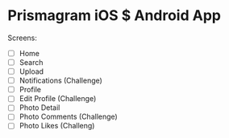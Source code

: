 # Prismagram iOS \$ Android App

Screens:

- [ ] Home
- [ ] Search
- [ ] Upload
- [ ] Notifications (Challenge)
- [ ] Profile
- [ ] Edit Profile (Challenge)
- [ ] Photo Detail
- [ ] Photo Comments (Challenge)
- [ ] Photo Likes (Challeng)

